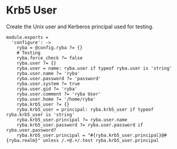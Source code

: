 
# Krb5 User

Create the Unix user and Kerberos principal used for testing.

    module.exports =
      'configure': ->
        ryba = @config.ryba ?= {}
        # Testing
        ryba.force_check ?= false
        ryba.user ?= {}
        ryba.user = name: ryba.user if typeof ryba.user is 'string'
        ryba.user.name ?= 'ryba'
        ryba.user.password ?= 'password'
        ryba.user.system ?= true
        ryba.user.gid ?= 'ryba'
        ryba.user.comment ?= 'ryba User'
        ryba.user.home ?= '/home/ryba'
        ryba.krb5_user ?= {}
        ryba.krb5_user = principal: ryba.krb5_user if typeof ryba.krb5_user is 'string'
        ryba.krb5_user.principal ?= ryba.user.name
        ryba.krb5_user.password ?= ryba.user.password if ryba.user.password?
        ryba.krb5_user.principal = "#{ryba.krb5_user.principal}@#{ryba.realm}" unless /.+@.+/.test ryba.krb5_user.principal
